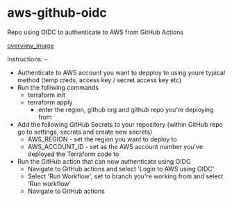# aws-github-oidc
Repo using OIDC to authenticate to AWS from GitHub Actions

[overview_image](images/aws_oidc.jpg)

Instructions: -
  - Authenticate to AWS account you want to depploy to using youre typical method (temp creds, access key / secret access key etc)
  - Run the folliwing commands
    - terraform init
    - terraform apply
      - enter the region, github org and github repo you're deploying from
  - Add the following GitHub Secrets to your repository (within GitHub repo go to settings, secrets and create new secrets)
    - AWS_REGION - set the region you want to deploy to
    - AWS_ACCOUNT_ID - set as the AWS account number you've deployed the Terraform code to
  - Run the GitHub action that can now authenticate using OIDC
    - Navigate to GitHub actions and select 'Login to AWS using OIDC'
    - Select 'Run Workflow', set to branch you're working from and select 'Run workflow'
    - Navigate to GitHub actions